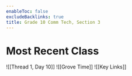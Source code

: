 ```yaml
---
enableToc: false
excludeBacklinks: true
title: Grade 10 Comm Tech, Section 3
---
```


# Most Recent Class
![[Thread 1, Day 10]]
![[Grove Time]]
![[Key Links]]